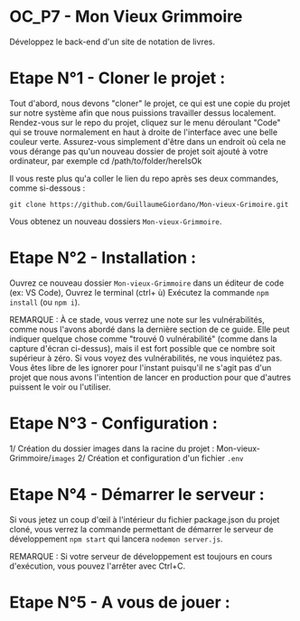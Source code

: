 # OC_P7 - Mon Vieux Grimmoire

Développez le back-end d'un site de notation de livres.

# Etape N°1 - Cloner le projet :

Tout d'abord, nous devons "cloner" le projet, ce qui est une copie du projet sur notre système afin que nous puissions travailler dessus localement.
Rendez-vous sur le repo du projet, cliquez sur le menu déroulant "Code" qui se trouve normalement en haut à droite de l'interface avec une belle couleur verte.
Assurez-vous simplement d'être dans un endroit où cela ne vous dérange pas qu'un nouveau dossier de projet soit ajouté à votre ordinateur, par exemple cd /path/to/folder/hereIsOk

Il vous reste plus qu'a coller le lien du repo après ses deux commandes, comme si-dessous :

`git clone https://github.com/GuillaumeGiordano/Mon-vieux-Grimoire.git`

Vous obtenez un nouveau dossiers `Mon-vieux-Grimmoire`.

# Etape N°2 - Installation :

Ouvrez ce nouveau dossier `Mon-vieux-Grimmoire` dans un éditeur de code (ex: VS Code),
Ouvrez le terminal (ctrl+ ù)
Exécutez la commande `npm install` (ou `npm i`).

REMARQUE : À ce stade, vous verrez une note sur les vulnérabilités, comme nous l'avons abordé dans la dernière section de ce guide. Elle peut indiquer quelque chose comme "trouvé 0 vulnérabilité" (comme dans la capture d'écran ci-dessus), mais il est fort possible que ce nombre soit supérieur à zéro. Si vous voyez des vulnérabilités, ne vous inquiétez pas. Vous êtes libre de les ignorer pour l'instant puisqu'il ne s'agit pas d'un projet que nous avons l'intention de lancer en production pour que d'autres puissent le voir ou l'utiliser.

# Etape N°3 - Configuration :

1/ Création du dossier images dans la racine du projet : Mon-vieux-Grimmoire/`images`
2/ Création et configuration d'un fichier `.env`

# Etape N°4 - Démarrer le serveur :

Si vous jetez un coup d'œil à l'intérieur du fichier package.json du projet cloné, vous verrez la commande permettant de démarrer le serveur de développement `npm start` qui lancera `nodemon server.js`.

REMARQUE : Si votre serveur de développement est toujours en cours d'exécution, vous pouvez l'arrêter avec Ctrl+C.

# Etape N°5 - A vous de jouer :
